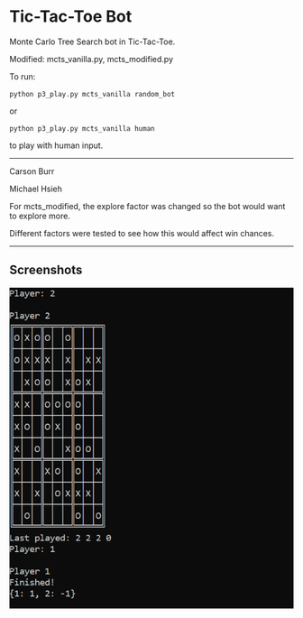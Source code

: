 # Tic-Tac-Toe Bot
Monte Carlo Tree Search bot in Tic-Tac-Toe.

Modified: mcts_vanilla.py, mcts_modified.py

To run: 

```
python p3_play.py mcts_vanilla random_bot
```

or

```
python p3_play.py mcts_vanilla human
```

to play with human input.

---

Carson Burr

Michael Hsieh

For mcts_modified, the explore factor was
changed so the bot would want to explore more.

Different factors were tested to see
how this would affect win chances.

---

## Screenshots
![movie poster grid view](p3_1.PNG)
